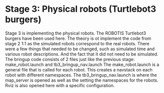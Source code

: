 # Stage 3: Physical robots (Turtlebot3 burgers)

Stage 3 is implementing the physical robots.
The ROBOTIS Turtlebot3 burgers have been used here. The theory is ot implement the code from stage 2 1:1 as the simulated robots correspond to the real robots. There were a few things that needed to be changed, such as simulated time and various robot descriptions. And the fact that it did not need to be simulated.
The bringup code consists of 2 files just like the previous stage:
make_robot.launch and tb3_bringup_nav.launch
The make_robot.launch is a general file that is called for each robot. This creates a navstack on each robot with different namespaces.
The tb3_bringup_nav.launch is where the map_server is opened as well as the setting the namespaces for the robots. Rviz is also opened here with a specific configuration.
